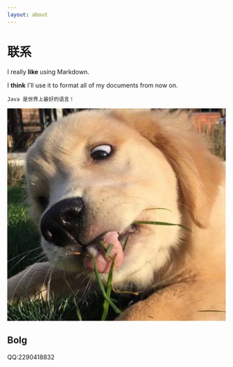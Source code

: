 ```yaml
---
layout: about
---
```

# 联系

I really **like** using Markdown.

I **think** I'll use it to format all of my documents from now on.

```
Java 是世界上最好的语言！
```

![avatar](/images/dog.jpg)
<!-- 以上是有效格式 -->
## Bolg

QQ:2290418832
